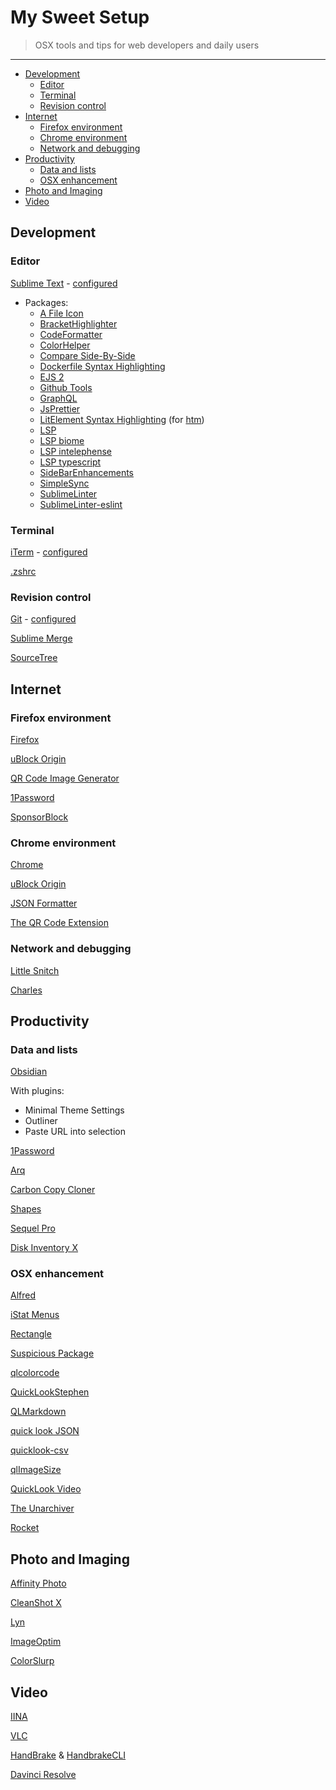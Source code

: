 # My Sweet Setup

> OSX tools and tips for web developers and daily users

---

* [Development](#development)
    * [Editor](#editor)
    * [Terminal](#terminal)
    * [Revision control](#revision-control)
* [Internet](#internet)
    * [Firefox environment](#firefox-environment)
    * [Chrome environment](#chrome-environment)
    * [Network and debugging](#network-and-debugging)
* [Productivity](#productivity)
    * [Data and lists](#data-and-lists)
    * [OSX enhancement](#osx-enhancement)
* [Photo and Imaging](#photo-and-imaging)
* [Video](#video)

## Development

### Editor

[Sublime Text](https://www.sublimetext.com/) - [configured](editor/Preferences.sublime-settings)

* Packages:
   * [A File Icon](https://packagecontrol.io/packages/A%20File%20Icon)
   * [BracketHighlighter](https://packagecontrol.io/packages/BracketHighlighter)
   * [CodeFormatter](https://packagecontrol.io/packages/CodeFormatter)
   * [ColorHelper](https://packagecontrol.io/packages/ColorHelper)
   * [Compare Side-By-Side](https://packagecontrol.io/packages/Compare%20Side-By-Side)
   * [Dockerfile Syntax Highlighting](https://packagecontrol.io/packages/Dockerfile%20Syntax%20Highlighting)
   * [EJS 2](https://packagecontrol.io/packages/EJS%202)
   * [Github Tools](https://packagecontrol.io/packages/Github%20Tools)
   * [GraphQL](https://packagecontrol.io/packages/GraphQL)
   * [JsPrettier](https://packagecontrol.io/packages/JsPrettier)
   * [LitElement Syntax Highlighting](https://github.com/JeremyBernier/LitElement-Syntax-Highlighting) (for [htm](https://github.com/developit/htm))
   * [LSP](https://lsp.sublimetext.io/)
   * [LSP biome](https://github.com/sublimelsp/LSP-biome)
   * [LSP intelephense](https://github.com/sublimelsp/LSP-intelephense)
   * [LSP typescript](https://github.com/sublimelsp/LSP-typescript)
   * [SideBarEnhancements](https://packagecontrol.io/packages/SideBarEnhancements)
   * [SimpleSync](https://packagecontrol.io/packages/SimpleSync)
   * [SublimeLinter](https://packagecontrol.io/packages/SublimeLinter)
   * [SublimeLinter-eslint](https://packagecontrol.io/packages/SublimeLinter-eslint)
   
### Terminal

[iTerm](https://www.iterm2.com) - [configured](shell/com.googlecode.iterm2.plist)

[.zshrc](shell/.zshrc)

### Revision control

[Git](https://git-scm.com/downloads) - [configured](git)

[Sublime Merge](https://www.sublimemerge.com/)

[SourceTree](https://www.sourcetreeapp.com/)

## Internet

### Firefox environment

[Firefox](https://www.mozilla.org/en-US/firefox/new/)

[uBlock Origin](https://addons.mozilla.org/en-US/firefox/addon/ublock-origin/)

[QR Code Image Generator](https://addons.mozilla.org/en-US/firefox/addon/qr-code-image-generator/)

[1Password](https://1password.com/browsers/firefox/)

[SponsorBlock](https://sponsor.ajay.app/)

### Chrome environment

[Chrome](https://www.google.fr/chrome/browser/)

[uBlock Origin](https://github.com/gorhill/uBlock)

[JSON Formatter](https://github.com/callumlocke/json-formatter)

[The QR Code Extension](https://chrome.google.com/webstore/detail/the-qr-code-extension/oijdcdmnjjgnnhgljmhkjlablaejfeeb)

### Network and debugging

[Little Snitch](https://www.obdev.at/products/littlesnitch/index.html)

[Charles](https://www.charlesproxy.com/)

## Productivity

### Data and lists

[Obsidian](https://obsidian.md/)

With plugins:

- Minimal Theme Settings
- Outliner
- Paste URL into selection

[1Password](https://agilebits.com/onepassword)

[Arq](https://www.arqbackup.com)

[Carbon Copy Cloner](https://bombich.com/)

[Shapes](https://shapesapp.com)

[Sequel Pro](https://www.sequelpro.com/)

[Disk Inventory X](https://www.derlien.com/)

### OSX enhancement

[Alfred](https://www.alfredapp.com/)

[iStat Menus](https://bjango.com/mac/istatmenus/)

[Rectangle](https://rectangleapp.com/)

[Suspicious Package](https://www.mothersruin.com/software/SuspiciousPackage)

[qlcolorcode](https://code.google.com/p/qlcolorcode/)

[QuickLookStephen](https://whomwah.github.io/qlstephen/)

[QLMarkdown](https://github.com/toland/qlmarkdown)

[quick look JSON](https://www.sagtau.com/quicklookjson.html)

[quicklook-csv](https://github.com/p2/quicklook-csv)

[qlImageSize](https://github.com/Nyx0uf/qlImageSize)

[QuickLook Video](https://github.com/Marginal/QLVideo)

[The Unarchiver](https://unarchiver.c3.cx/unarchiver)

[Rocket](https://matthewpalmer.net/rocket/)

## Photo and Imaging

[Affinity Photo](https://affinity.serif.com/en-gb/photo/)

[CleanShot X](https://cleanshot.com/)

[Lyn](https://www.lynapp.com/)

[ImageOptim](https://imageoptim.com/)

[ColorSlurp](https://colorslurp.com/)

## Video

[IINA](https://lhc70000.github.io/iina/)

[VLC](https://www.videolan.org/vlc/)

[HandBrake](https://handbrake.fr/) & [HandbrakeCLI](https://trac.handbrake.fr/wiki/CLIGuide)

[Davinci Resolve](https://www.blackmagicdesign.com/products/davinciresolve/)
